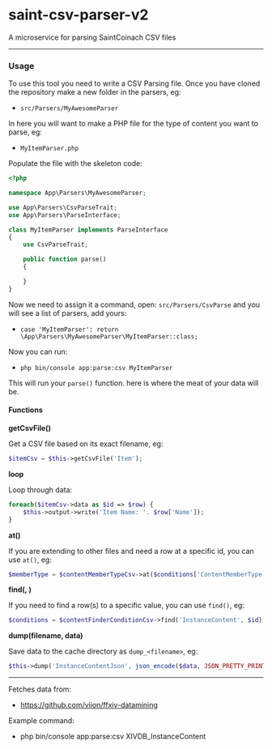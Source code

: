 # saint-csv-parser-v2

A microservice for parsing SaintCoinach CSV files

___

### Usage

To use this tool you need to write a CSV Parsing file. Once you have cloned the repository make a new folder in the parsers, eg:

- `src/Parsers/MyAwesomeParser`

In here you will want to make a PHP file for the type of content you want to parse, eg:

- `MyItemParser.php`

Populate the file with the skeleton code:

```php
<?php

namespace App\Parsers\MyAwesomeParser;

use App\Parsers\CsvParseTrait;
use App\Parsers\ParseInterface;

class MyItemParser implements ParseInterface
{
    use CsvParseTrait;

    public function parse()
    {

    }
}

```

Now we need to assign it a command, open: `src/Parsers/CsvParse` and you will see a list of parsers, add yours:

- `case 'MyItemParser': return \App\Parsers\MyAwesomeParser\MyItemParser::class;`

Now you can run:

- `php bin/console app:parse:csv MyItemParser`

This will run your `parse()` function. here is where the meat of your data will be.

#### Functions

**getCsvFile(<filename>)**

Get a CSV file based on its exact filename, eg:

```php
$itemCsv = $this->getCsvFile('Item');
```

**loop**

Loop through data:

```php
foreach($itemCsv->data as $id => $row) {
    $this->output->write('Item Name: '. $row['Name']);
}
```

**at(<id>)**

If you are extending to other files and need a row at a specific id, you can use `at()`, eg:

```php
$memberType = $contentMemberTypeCsv->at($conditions['ContentMemberType']);
```

**find(<column>, <value>)**

If you need to find a row(s) to a specific value, you can use `find()`, eg:

```php
$conditions = $contentFinderConditionCsv->find('InstanceContent', $id);
```

**dump(filename, data)**

Save data to the cache directory as `dump_<filename>`, eg:

```php
$this->dump('InstanceContentJson', json_encode($data, JSON_PRETTY_PRINT));
```
___

Fetches data from:

- https://github.com/viion/ffxiv-datamining

Example command:

- php bin/console app:parse:csv XIVDB_InstanceContent
